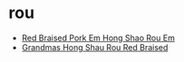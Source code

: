 # rou

 * [Red Braised Pork Em Hong Shao Rou Em](index/r/red-braised-pork-em-hong-shao-rou-em-51147410.json)
 * [Grandmas Hong Shau Rou Red Braised](index/g/grandmas-hong-shau-rou-red-braised.json)
